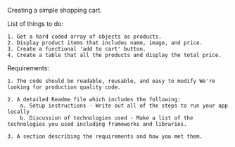 Creating a simple shopping cart.

List of things to do:
    
    1. Get a hard coded array of objects as products.
    2. Display product items that includes name, image, and price.
    3. Create a functional 'add to cart' button.
    4. Create a table that all the products and display the total price.

Requirements:
    
    1. The code should be readable, reusable, and easy to modify We're looking for production quality code.
    
    2. A detailed Readme file which includes the following:
        a. Setup instructions - Write out all of the steps to run your app locally
        b. Discussion of technologies used - Make a list of the technologies you used including frameworks and libraries.
    
    3. A section describing the requirements and how you met them.
